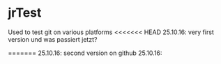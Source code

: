 # jrTest
Used to test git on various platforms 
<<<<<<< HEAD
25.10.16: very first version
und was passiert jetzt?

=======
25.10.16: second version on github 
25.10.16: 
